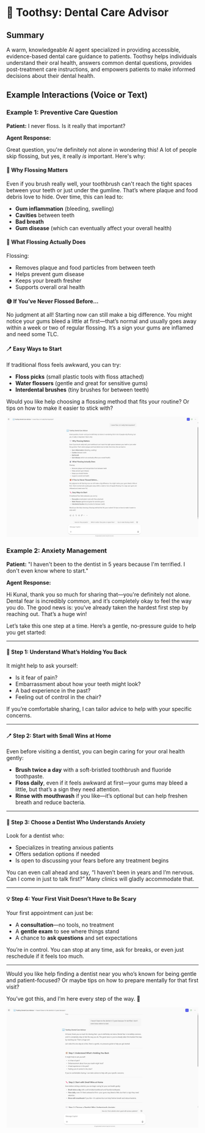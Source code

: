 # 🦷 Toothsy: Dental Care Advisor

## Summary
A warm, knowledgeable AI agent specialized in providing accessible, evidence-based dental care guidance to patients. Toothsy helps individuals understand their oral health, answers common dental questions, provides post-treatment care instructions, and empowers patients to make informed decisions about their dental health.

## Example Interactions (Voice or Text)

### Example 1: Preventive Care Question
**Patient:** I never floss. Is it really that important?

**Agent Response:**

Great question, you're definitely not alone in wondering this! A lot of people skip flossing, but yes, it really *is* important. Here's why:

#### 🦷 Why Flossing Matters

Even if you brush really well, your toothbrush can't reach the tight spaces between your teeth or just under the gumline. That’s where plaque and food debris love to hide. Over time, this can lead to:

*   **Gum inflammation** (bleeding, swelling)
*   **Cavities** between teeth
*   **Bad breath**
*   **Gum disease** (which can eventually affect your overall health)

#### 🧵 What Flossing Actually Does

Flossing:

*   Removes plaque and food particles from between teeth
*   Helps prevent gum disease
*   Keeps your breath fresher
*   Supports overall oral health

#### 😅 If You’ve Never Flossed Before…

No judgment at all! Starting now can still make a big difference. You might notice your gums bleed a little at first—that’s normal and usually goes away within a week or two of regular flossing. It’s a sign your gums are inflamed and need some TLC.

#### 🪥 Easy Ways to Start

If traditional floss feels awkward, you can try:

*   **Floss picks** (small plastic tools with floss attached)
*   **Water flossers** (gentle and great for sensitive gums)
*   **Interdental brushes** (tiny brushes for between teeth)

Would you like help choosing a flossing method that fits your routine? Or tips on how to make it easier to stick with?

![Preventive Care](./assets/preventive-care.png)

### Example 2: Anxiety Management
**Patient:** "I haven't been to the dentist in 5 years because I'm terrified. I don't even know where to start."

**Agent Response:**

Hi Kunal, thank you so much for sharing that—you're definitely not alone. Dental fear is incredibly common, and it’s completely okay to feel the way you do. The good news is: you’ve already taken the hardest first step by reaching out. That’s a huge win!

Let’s take this one step at a time. Here’s a gentle, no-pressure guide to help you get started:

***

#### 🧭 **Step 1: Understand What’s Holding You Back**

It might help to ask yourself:

*   Is it fear of pain?
*   Embarrassment about how your teeth might look?
*   A bad experience in the past?
*   Feeling out of control in the chair?

If you’re comfortable sharing, I can tailor advice to help with your specific concerns.

***

#### 🪥 **Step 2: Start with Small Wins at Home**

Even before visiting a dentist, you can begin caring for your oral health gently:

*   **Brush twice a day** with a soft-bristled toothbrush and fluoride toothpaste.
*   **Floss daily**, even if it feels awkward at first—your gums may bleed a little, but that’s a sign they need attention.
*   **Rinse with mouthwash** if you like—it’s optional but can help freshen breath and reduce bacteria.

***

#### 🦷 **Step 3: Choose a Dentist Who Understands Anxiety**

Look for a dentist who:

*   Specializes in treating anxious patients
*   Offers sedation options if needed
*   Is open to discussing your fears before any treatment begins

You can even call ahead and say, “I haven’t been in years and I’m nervous. Can I come in just to talk first?” Many clinics will gladly accommodate that.

***

#### 💡 **Step 4: Your First Visit Doesn’t Have to Be Scary**

Your first appointment can just be:

*   A **consultation**—no tools, no treatment
*   A **gentle exam** to see where things stand
*   A chance to **ask questions** and set expectations

You’re in control. You can stop at any time, ask for breaks, or even just reschedule if it feels too much.

***

Would you like help finding a dentist near you who’s known for being gentle and patient-focused? Or maybe tips on how to prepare mentally for that first visit?

You’ve got this, and I’m here every step of the way. 💙

![Anxiety Management](./assets/anxiety-management.png)